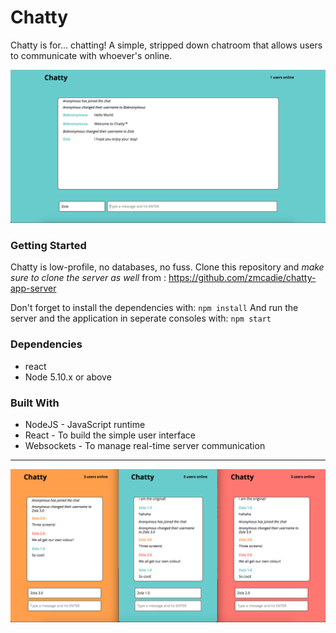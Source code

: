 # Chatty

Chatty is for... chatting! A simple, stripped down chatroom that allows users to communicate with whoever's online.

!["main view"](https://github.com/zmcadie/chatty-app/blob/master/docs/chatty-init.png?raw=true)

### Getting Started

Chatty is low-profile, no databases, no fuss.
Clone this repository and *make sure to clone the server as well* from :
<https://github.com/zmcadie/chatty-app-server>

Don't forget to install the dependencies with:
`npm install`
And run the server and the application in seperate consoles with:
`npm start`

### Dependencies

- react
- Node 5.10.x or above

### Built With

- NodeJS - JavaScript runtime
- React - To build the simple user interface
- Websockets - To manage real-time server communication
---

!["three user view"](https://github.com/zmcadie/chatty-app/blob/master/docs/triple-screen.png?raw=true)
